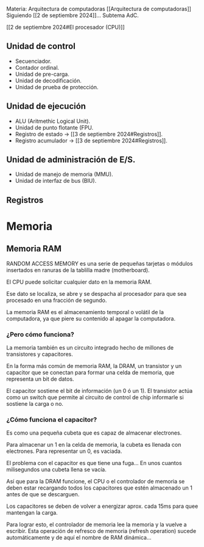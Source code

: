 Materia: Arquitectura de computadoras [[Arquitectura de computadoras]]
Siguiendo [[2 de septiembre 2024]]... 
Subtema AdC.

[[2 de septiembre 2024#El procesador (CPU)]]
## Unidad de control
- Secuenciador.
- Contador ordinal.
- Unidad de pre-carga.
- Unidad de decodificación.
- Unidad de prueba de protección.

## Unidad de ejecución
- ALU (Aritmethic Logical Unit).
- Unidad de punto flotante (FPU.
- Registro de estado -> [[3 de septiembre 2024#Registros]].
- Registro acumulador -> [[3 de septiembre 2024#Registros]].

## Unidad de administración de E/S.
- Unidad de manejo de memoria (MMU).
- Unidad de interfaz de bus (BIU).

## Registros

# Memoria
## Memoria RAM
RANDOM ACCESS MEMORY es una serie de pequeñas tarjetas o módulos insertados en ranuras de la tablilla madre (motherboard).

El CPU puede solicitar cualquier dato en la memoria RAM.

Ese dato se localiza, se abre y se despacha al procesador para que sea procesado en una fracción de segundo.

La memoria RAM es el almacenamiento temporal o volátil de la computadora, ya que piere su contenido al apagar la computadora.

### ¿Pero cómo funciona?
La memoria también es un circuito integrado hecho de millones de transistores y capacitores.

En la forma más común de memoria RAM, la DRAM, un transistor y un capacitor que se conectan para formar una celda de memoria, que representa un bit de datos.

El capacitor sostiene el bit de información (un 0 ó un 1). El transistor actúa como un switch que permite al circuito de control de chip informarle si sostiene la carga o no.

### ¿Cómo funciona el capacitor?
Es como una pequeña cubeta que es capaz de almacenar electrones.

Para almacenar un 1 en la celda de memoria, la cubeta es llenada con electrones. Para representar un 0, es vaciada.

El problema con el capacitor es que tiene una fuga... En unos cuantos milisegundos una cubeta llena se vacía.

Así que para la DRAM funcione, el CPU o el controlador de memoria se deben estar recargando todos los capacitores que estén almacenado un 1 antes de que se descarguen.

Los capacitores se deben de volver a energizar aprox. cada 15ms para quee mantengan la carga.

Para lograr esto, el controlador de memoria lee la memoria y la vuelve a escribir. Esta operación de refresco de memoria (refresh operation) sucede automáticamente y de aquí el nombre de RAM dinámica...